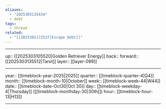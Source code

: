 ```yaml
---
aliases:
  - "2025303135434"
  - debt
tags:
  - thread
related:
  - "[[2025301172537|Escape Debt]]"
---
```




***

up:: [[2025303105520|Golden Retriever Energy]]
back:: 
forward:: [[2025303135512|Tarot]]
layer:: [[layer-099]]

***

year:: [[timeblock-year-2025|2025]]
quarter:: [[timeblock-quarter-4|Q4]]
month:: [[timeblock-month-10|October]]
week:: [[timeblock-week-44|W44]]
date:: [[timeblock-date-Oct30|Oct 30]]
day:: [[timeblock-weekday-4|Thursday]] ([[timeblock-monthday-30|30th]])
hour:: [[timeblock-hour-13|H13]]

***
